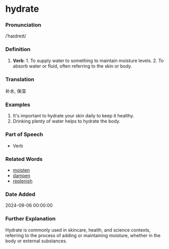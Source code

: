 # hydrate
### Pronunciation
/ˈhaɪdreɪt/
### Definition
1. **Verb**: 1. To supply water to something to maintain moisture levels. 2. To absorb water or fluid, often referring to the skin or body.
### Translation
补水, 保湿
### Examples
1. It's important to hydrate your skin daily to keep it healthy.
2. Drinking plenty of water helps to hydrate the body.
### Part of Speech
- Verb
### Related Words
- [moisten](moisten.md)
- [dampen](dampen.md)
- [replenish](replenish.md)
### Date Added
2024-09-06 00:00:00

### Further Explanation
Hydrate is commonly used in skincare, health, and science contexts, referring to the process of adding or maintaining moisture, whether in the body or external substances.